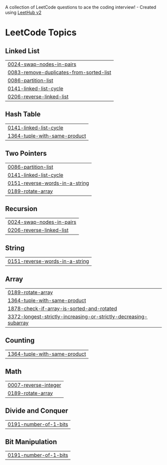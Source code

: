 A collection of LeetCode questions to ace the coding interview! - Created using [LeetHub v2](https://github.com/arunbhardwaj/LeetHub-2.0)
<!---LeetCode Topics Start-->
# LeetCode Topics
## Linked List
|  |
| ------- |
| [0024-swap-nodes-in-pairs](https://github.com/GokulCSECS/LEETCODE_PROBLEM_SOLVED/tree/master/0024-swap-nodes-in-pairs) |
| [0083-remove-duplicates-from-sorted-list](https://github.com/GokulCSECS/LEETCODE_PROBLEM_SOLVED/tree/master/0083-remove-duplicates-from-sorted-list) |
| [0086-partition-list](https://github.com/GokulCSECS/LEETCODE_PROBLEM_SOLVED/tree/master/0086-partition-list) |
| [0141-linked-list-cycle](https://github.com/GokulCSECS/LEETCODE_PROBLEM_SOLVED/tree/master/0141-linked-list-cycle) |
| [0206-reverse-linked-list](https://github.com/GokulCSECS/LEETCODE_PROBLEM_SOLVED/tree/master/0206-reverse-linked-list) |
## Hash Table
|  |
| ------- |
| [0141-linked-list-cycle](https://github.com/GokulCSECS/LEETCODE_PROBLEM_SOLVED/tree/master/0141-linked-list-cycle) |
| [1364-tuple-with-same-product](https://github.com/GokulCSECS/LEETCODE_PROBLEM_SOLVED/tree/master/1364-tuple-with-same-product) |
## Two Pointers
|  |
| ------- |
| [0086-partition-list](https://github.com/GokulCSECS/LEETCODE_PROBLEM_SOLVED/tree/master/0086-partition-list) |
| [0141-linked-list-cycle](https://github.com/GokulCSECS/LEETCODE_PROBLEM_SOLVED/tree/master/0141-linked-list-cycle) |
| [0151-reverse-words-in-a-string](https://github.com/GokulCSECS/LEETCODE_PROBLEM_SOLVED/tree/master/0151-reverse-words-in-a-string) |
| [0189-rotate-array](https://github.com/GokulCSECS/LEETCODE_PROBLEM_SOLVED/tree/master/0189-rotate-array) |
## Recursion
|  |
| ------- |
| [0024-swap-nodes-in-pairs](https://github.com/GokulCSECS/LEETCODE_PROBLEM_SOLVED/tree/master/0024-swap-nodes-in-pairs) |
| [0206-reverse-linked-list](https://github.com/GokulCSECS/LEETCODE_PROBLEM_SOLVED/tree/master/0206-reverse-linked-list) |
## String
|  |
| ------- |
| [0151-reverse-words-in-a-string](https://github.com/GokulCSECS/LEETCODE_PROBLEM_SOLVED/tree/master/0151-reverse-words-in-a-string) |
## Array
|  |
| ------- |
| [0189-rotate-array](https://github.com/GokulCSECS/LEETCODE_PROBLEM_SOLVED/tree/master/0189-rotate-array) |
| [1364-tuple-with-same-product](https://github.com/GokulCSECS/LEETCODE_PROBLEM_SOLVED/tree/master/1364-tuple-with-same-product) |
| [1878-check-if-array-is-sorted-and-rotated](https://github.com/GokulCSECS/LEETCODE_PROBLEM_SOLVED/tree/master/1878-check-if-array-is-sorted-and-rotated) |
| [3372-longest-strictly-increasing-or-strictly-decreasing-subarray](https://github.com/GokulCSECS/LEETCODE_PROBLEM_SOLVED/tree/master/3372-longest-strictly-increasing-or-strictly-decreasing-subarray) |
## Counting
|  |
| ------- |
| [1364-tuple-with-same-product](https://github.com/GokulCSECS/LEETCODE_PROBLEM_SOLVED/tree/master/1364-tuple-with-same-product) |
## Math
|  |
| ------- |
| [0007-reverse-integer](https://github.com/GokulCSECS/LEETCODE_PROBLEM_SOLVED/tree/master/0007-reverse-integer) |
| [0189-rotate-array](https://github.com/GokulCSECS/LEETCODE_PROBLEM_SOLVED/tree/master/0189-rotate-array) |
## Divide and Conquer
|  |
| ------- |
| [0191-number-of-1-bits](https://github.com/GokulCSECS/LEETCODE_PROBLEM_SOLVED/tree/master/0191-number-of-1-bits) |
## Bit Manipulation
|  |
| ------- |
| [0191-number-of-1-bits](https://github.com/GokulCSECS/LEETCODE_PROBLEM_SOLVED/tree/master/0191-number-of-1-bits) |
<!---LeetCode Topics End-->